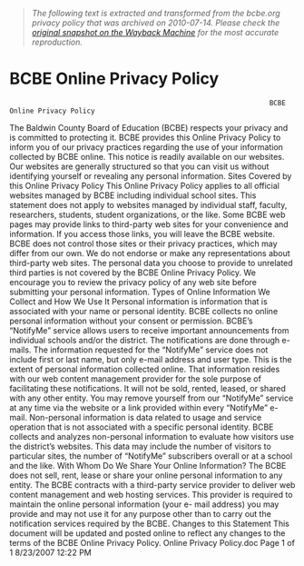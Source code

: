 > *The following text is extracted and transformed from the bcbe.org privacy policy that was archived on 2010-07-14. Please check the [original snapshot on the Wayback Machine](https://web.archive.org/web/20100714003529id_/http%3A//images.pcmac.org/Uploads/BaldwinCounty/BaldwinCounty/Divisions/DocumentsSubCategories/Documents/Online%2520Privacy%2520Policy.pdf) for the most accurate reproduction.*

# BCBE Online Privacy Policy

                                                                    BCBE Online Privacy Policy
The Baldwin County Board of Education (BCBE) respects your privacy and is committed to
protecting it. BCBE provides this Online Privacy Policy to inform you of our privacy practices
regarding the use of your information collected by BCBE online. This notice is readily available
on our websites. Our websites are generally structured so that you can visit us without
identifying yourself or revealing any personal information.
Sites Covered by this Online Privacy Policy
This Online Privacy Policy applies to all official websites managed by BCBE including
individual school sites. This statement does not apply to websites managed by individual staff,
faculty, researchers, students, student organizations, or the like.
Some BCBE web pages may provide links to third-party web sites for your convenience and
information. If you access those links, you will leave the BCBE website. BCBE does not control
those sites or their privacy practices, which may differ from our own. We do not endorse or make
any representations about third-party web sites. The personal data you choose to provide to
unrelated third parties is not covered by the BCBE Online Privacy Policy. We encourage you to
review the privacy policy of any web site before submitting your personal information.
Types of Online Information We Collect and How We Use It
Personal information is information that is associated with your name or personal identity. BCBE
collects no online personal information without your consent or permission. BCBE’s “NotifyMe”
service allows users to receive important announcements from individual schools and/or the
district. The notifications are done through e-mails. The information requested for the
“NotifyMe” service does not include first or last name, but only e-mail address and user type.
This is the extent of personal information collected online. That information resides with our web
content management provider for the sole purpose of facilitating these notifications. It will not be
sold, rented, leased, or shared with any other entity. You may remove yourself from our
“NotifyMe” service at any time via the website or a link provided within every “NotifyMe” e-
mail.
Non-personal information is data related to usage and service operation that is not associated with
a specific personal identity. BCBE collects and analyzes non-personal information to evaluate
how visitors use the district’s websites. This data may include the number of visitors to particular
sites, the number of “NotifyMe” subscribers overall or at a school and the like.
With Whom Do We Share Your Online Information?
The BCBE does not sell, rent, lease or share your online personal information to any entity. The
BCBE contracts with a third-party service provider to deliver web content management and web
hosting services. This provider is required to maintain the online personal information (your e-
mail address) you may provide and may not use it for any purpose other than to carry out the
notification services required by the BCBE.
Changes to this Statement
This document will be updated and posted online to reflect any changes to the terms of the BCBE
Online Privacy Policy.
Online Privacy Policy.doc                    Page 1 of 1                     8/23/2007 12:22 PM
